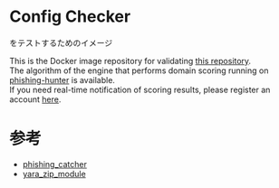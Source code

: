 # Config Checker
をテストするためのイメージ

This is the Docker image repository for validating [this repository](https://github.com/phishing-hunter/PHOps).  
The algorithm of the engine that performs domain scoring running on [phishing-hunter](https://www.phishing-hunter.com) is available.  
If you need real-time notification of scoring results, please register an account [here](https://www.phishing-hunter.com/login).  

# 参考
* [phishing_catcher](https://github.com/x0rz/phishing_catcher)
* [yara_zip_module](https://github.com/stoerchl/yara_zip_module)
